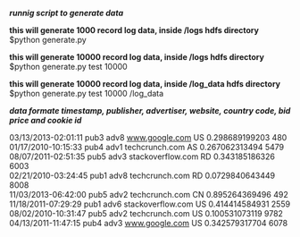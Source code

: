 ***runnig script to generate data*** <br/>

**this will generate 1000 record log data, inside /logs hdfs directory** <br/>
  $python generate.py <br/>

**this will generate 10000 record log data, inside /logs hdfs directory** <br/>
  $python generate.py test 10000 <br/>

**this will generate 10000 record log data, inside /log_data hdfs directory** <br/>
  $python generate.py test 10000 /log_data <br/>


***data formate timestamp, publisher, advertiser, website, country code, bid price and cookie id***

03/13/2013-02:01:11 pub3 adv8 www.google.com US 0.298689199203 480 <br/>
01/17/2010-10:15:33 pub4 adv1 techcrunch.com AS 0.267062313494 5479 <br/>
08/07/2011-02:51:35 pub5 adv3 stackoverflow.com RD 0.343185186326 6003 <br/>
02/21/2010-03:24:45 pub1 adv8 techcrunch.com RD 0.0729840643449 8008 <br/>
11/03/2013-06:42:00 pub5 adv2 techcrunch.com CN 0.895264369496 492 <br/>
11/18/2011-07:29:29 pub1 adv6 stackoverflow.com US 0.414414584931 2559 <br/>
08/02/2010-10:31:47 pub5 adv2 techcrunch.com US 0.100531073119 9782 <br/>
04/13/2011-11:47:15 pub4 adv3 www.google.com US 0.342579317704 6078 <br/>
